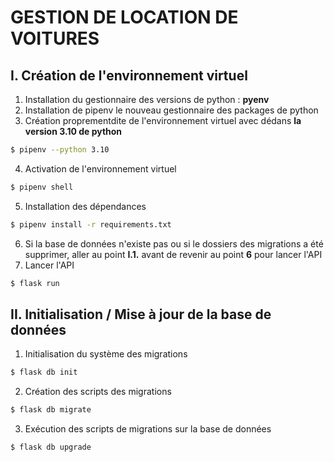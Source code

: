 # GESTION DE LOCATION DE VOITURES

## I. Création de l'environnement virtuel

1. Installation du gestionnaire des versions de python : **pyenv**
2. Installation de pipenv le nouveau gestionnaire des packages de python
3. Création proprementdite de l'environnement virtuel avec dédans **la version 3.10 de python**

```bash
$ pipenv --python 3.10
```
4. Activation de l'environnement virtuel
```bash
$ pipenv shell
```
5. Installation des dépendances
```bash
$ pipenv install -r requirements.txt
```
6. Si la base de données n'existe pas ou si le dossiers des migrations a été supprimer, aller au point **I.1.** avant de revenir au point **6** pour lancer l'API
7. Lancer l'API 
```bash
$ flask run 
```
## II. Initialisation / Mise à jour de la base de données

1. Initialisation du système des migrations
```bash
$ flask db init 
```
2. Création des scripts des migrations 
```bash
$ flask db migrate 
```
3. Exécution des scripts de migrations sur la base de données 
```bash
$ flask db upgrade 
```
